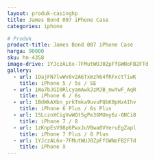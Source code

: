 ```yaml
---
layout: produk-casinghp
title: James Bond 007 iPhone Case
categories: iphone

# Produk
product-title: James Bond 007 iPhone Case
harga: 90000
sku: hn-4358
image-drive: 1YJczAL6x-7FMutWUJ0ZpFfGWNoFB2FTd
gallery:
  - url: 1OajFN7lwWv8v2A6Txmzh64fRFxctTiwK
    title: iPhone 5 / 5s / SE
  - url: 1Wa7bJGI0RlcyamAwkJzMJB_mwYwF_AqR
    title: iPhone 6 / 6s
  - url: 1BdWkAXbn_prkTmka9uvuFQbK0pHz4Ihv
    title: iPhone 6 Plus / 6s Plus
  - url: 1SLcznXCigVwWQtSgPe3GMUmy6z-6NCi8
    title: iPhone 7 / 8
  - url: 1zKnpEsV98p6PwxJuV0wa0VYeruEgZapl
    title: iPhone 7 Plus / 8 Plus
  - url: 1YJczAL6x-7FMutWUJ0ZpFfGWNoFB2FTd
    title: iPhone X
---
```

